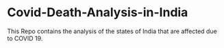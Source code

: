 # Covid-Death-Analysis-in-India
This Repo contains the analysis of the states of India that are affected due to COVID 19.
